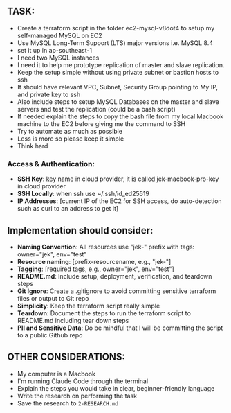 ## TASK:
- Create a terraform script in the folder ec2-mysql-v8dot4 to setup my self-managed MySQL on EC2
- Use MySQL Long-Term Support (LTS) major versions i.e. MySQL 8.4
- set it up in ap-southeast-1
- I need two MySQL instances
- I need it to help me prototype replication of master and slave replication. 
- Keep the setup simple without using private subnet or bastion hosts to ssh
- It should have relevant VPC, Subnet, Security Group pointing to My IP, and private key to ssh
- Also include steps to setup MySQL Databases on the master and slave servers and test the replication (could be a bash script)
- If needed explain the steps to copy the bash file from my local Macbook machine to the EC2 before giving me the command to SSH
- Try to automate as much as possible 
- Less is more so please keep it simple
- Think hard


### Access & Authentication:
- **SSH Key**: key name in cloud provider, it is called jek-macbook-pro-key in cloud provider
- **SSH Locally**: when ssh use ~/.ssh/id_ed25519
- **IP Addresses**: [current IP of the EC2 for SSH access, do auto-detection such as curl to an address to get it]

<!-- ## EXAMPLES:
- [List any example files in the examples folders and explain how they should be used if any] -->

<!-- ## DOCUMENTATION: -->

## Implementation should consider:
- **Naming Convention**: All resources use "jek-" prefix with tags: owner="jek", env="test"
- **Resource naming**: [prefix-resourcename, e.g., "jek-"]
- **Tagging**: [required tags, e.g., owner="jek", env="test"]
- **README.md**: Include setup, deployment, verification, and teardown steps
- **Git Ignore**: Create a .gitignore to avoid committing sensitive terraform files or output to Git repo
- **Simplicity**: Keep the terraform script really simple
- **Teardown**: Document the steps to run the terraform script to README.md including tear down steps
- **PII and Sensitive Data**: Do be mindful that I will be committing the script to a public Github repo

## OTHER CONSIDERATIONS:
- My computer is a Macbook
- I'm running Claude Code through the terminal
- Explain the steps you would take in clear, beginner-friendly language
- Write the research on performing the task
- Save the research to `2-RESEARCH.md`


